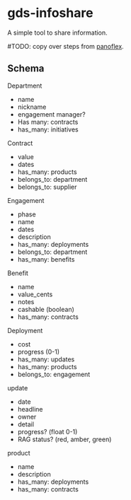 # gds-infoshare
A simple tool to share information.


#TODO: copy over steps from [panoflex](http://github.com/peterkappus/panoflex).

## Schema

Department
- name
- nickname
- engagement manager?
- Has many: contracts
- has_many: initiatives

Contract
- value
- dates
- has_many: products
- belongs_to: department
- belongs_to: supplier

Engagement
- phase
- name
- dates
- description
- has_many: deployments
- belongs_to: department
- has_many: benefits

Benefit
- name
- value_cents
- notes
- cashable (boolean)
- has_many: contracts

Deployment
- cost
- progress (0-1)
- has_many: updates
- has_many: products
- belongs_to: engagement

update
- date
- headline
- owner
- detail
- progress? (float 0-1)
- RAG status? (red, amber, green)


product
- name
- description
- has_many: deployments
- has_many: contracts
